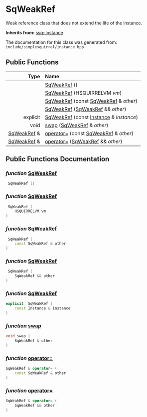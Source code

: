 SqWeakRef
===================================

Weak reference class that does not extend the life of the instance. 

**Inherits from:** [ssq::Instance](ssq_Instance.html)

The documentation for this class was generated from: `include/simplesquirrel/instance.hpp`



## Public Functions

| Type | Name |
| -------: | :------- |
|   | [SqWeakRef](#41cdc15a) ()  |
|   | [SqWeakRef](#1586e624) (HSQUIRRELVM _vm_)  |
|   | [SqWeakRef](#df5c2b9a) (const [SqWeakRef](ssq_SqWeakRef.html) & _other_)  |
|   | [SqWeakRef](#eefc7cc2) ([SqWeakRef](ssq_SqWeakRef.html) && _other_)  |
|  explicit  | [SqWeakRef](#e21e9d0f) (const [Instance](ssq_Instance.html) & _instance_)  |
|  void | [swap](#0cee58dd) ([SqWeakRef](ssq_SqWeakRef.html) & _other_)  |
|  [SqWeakRef](ssq_SqWeakRef.html) & | [operator=](#4adcc221) (const [SqWeakRef](ssq_SqWeakRef.html) & _other_)  |
|  [SqWeakRef](ssq_SqWeakRef.html) & | [operator=](#1fa58b20) ([SqWeakRef](ssq_SqWeakRef.html) && _other_)  |


## Public Functions Documentation

### _function_ <a id="41cdc15a" href="#41cdc15a">SqWeakRef</a>

```cpp
 SqWeakRef () 
```



### _function_ <a id="1586e624" href="#1586e624">SqWeakRef</a>

```cpp
 SqWeakRef (
    HSQUIRRELVM vm
) 
```



### _function_ <a id="df5c2b9a" href="#df5c2b9a">SqWeakRef</a>

```cpp
 SqWeakRef (
    const SqWeakRef & other
) 
```



### _function_ <a id="eefc7cc2" href="#eefc7cc2">SqWeakRef</a>

```cpp
 SqWeakRef (
    SqWeakRef && other
) 
```



### _function_ <a id="e21e9d0f" href="#e21e9d0f">SqWeakRef</a>

```cpp
explicit  SqWeakRef (
    const Instance & instance
) 
```



### _function_ <a id="0cee58dd" href="#0cee58dd">swap</a>

```cpp
void swap (
    SqWeakRef & other
) 
```



### _function_ <a id="4adcc221" href="#4adcc221">operator=</a>

```cpp
SqWeakRef & operator= (
    const SqWeakRef & other
) 
```



### _function_ <a id="1fa58b20" href="#1fa58b20">operator=</a>

```cpp
SqWeakRef & operator= (
    SqWeakRef && other
) 
```





